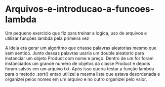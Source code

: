 # Arquivos-e-introducao-a-funcoes-lambda

Um pequeno exercicio que fiz para treinar a logica, uso de arquivos e utilizar funções lambda pela primeira vez

A ideia era gerar um algoritmo que criasse palavras aleatorias mesmo que sem sentido. Junto dessas palavras usaria um double aleatorio
para instanciar um objeto Product com nome e preço. Dentro de um for foram instanciados um grande numero de objetos da classe Product e depois
foram salvos em um arquivo txt. Após isso queria testar a função lambda para o metodo .sort() entao utilizei a mesma lista que estava desordenada 
e organizei pelos nomes em um arquivo e no outro organizei pelo valor.
